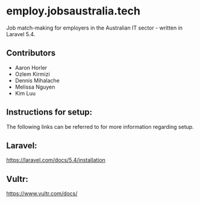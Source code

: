 # employ.jobsaustralia.tech

Job match-making for employers in the Australian IT sector - written in Laravel 5.4.

## Contributors

* Aaron Horler
* Ozlem Kirmizi
* Dennis Mihalache
* Melissa Nguyen
* Kim Luu

## Instructions for setup:

The following links can be referred to for more information regarding setup.

## Laravel:

https://laravel.com/docs/5.4/installation

## Vultr:

https://www.vultr.com/docs/
